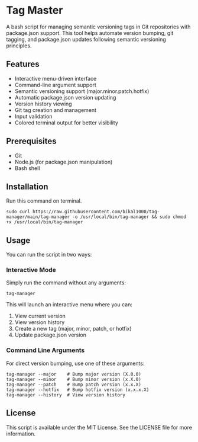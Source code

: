 # Tag Master

A bash script for managing semantic versioning tags in Git repositories with package.json support. This tool helps automate version bumping, git tagging, and package.json updates following semantic versioning principles.

## Features

- Interactive menu-driven interface
- Command-line argument support
- Semantic versioning support (major.minor.patch.hotfix)
- Automatic package.json version updating
- Version history viewing
- Git tag creation and management
- Input validation
- Colored terminal output for better visibility

## Prerequisites

- Git
- Node.js (for package.json manipulation)
- Bash shell

## Installation

Run this command on terminal.

```shell
sudo curl https://raw.githubusercontent.com/bikal1000/tag-manager/main/tag-manager -o /usr/local/bin/tag-manager && sudo chmod +x /usr/local/bin/tag-manager
```
## Usage

You can run the script in two ways:

### Interactive Mode

Simply run the command without any arguments:

```shell
tag-manager
```

This will launch an interactive menu where you can:
1. View current version
2. View version history
3. Create a new tag (major, minor, patch, or hotfix)
4. Update package.json version

### Command Line Arguments

For direct version bumping, use one of these arguments:

```shell
tag-manager --major    # Bump major version (X.0.0)
tag-manager --minor    # Bump minor version (x.X.0)
tag-manager --patch    # Bump patch version (x.x.X)
tag-manager --hotfix   # Bump hotfix version (x.x.x.X)
tag-manager --history  # View version history
```

## License
This script is available under the MIT License. See the LICENSE file for more information.